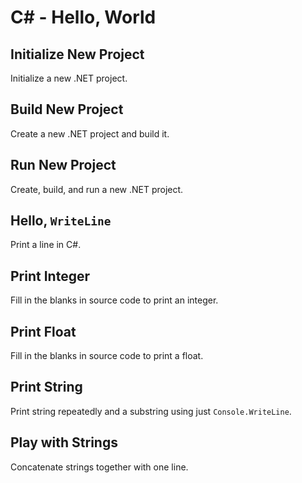 # C# - Hello, World

## Initialize New Project
Initialize a new .NET project.

## Build New Project
Create a new .NET project and build it.

## Run New Project
Create, build, and run a new .NET project.

## Hello, `WriteLine`
Print a line in C#.

## Print Integer
Fill in the blanks in source code to print an integer.

## Print Float
Fill in the blanks in source code to print a float.

## Print String
Print string repeatedly and a substring using just `Console.WriteLine`.

## Play with Strings
Concatenate strings together with one line.
